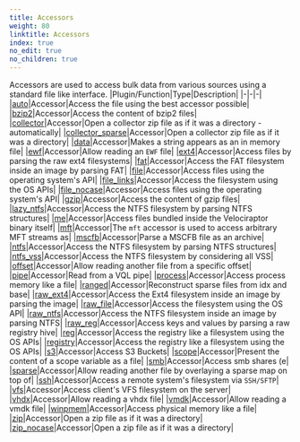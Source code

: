 ```yaml
---
title: Accessors
weight: 80
linktitle: Accessors
index: true
no_edit: true
no_children: true
---
```


Accessors are used to access bulk data from various sources using
a standard file like interface.
|Plugin/Function|<span class='vql_type'>Type</span>|Description|
|-|-|-|
|[auto](auto)|<span class='vql_type'>Accessor</span>|Access the file using the best accessor possible|
|[bzip2](bzip2)|<span class='vql_type'>Accessor</span>|Access the content of bzip2 files|
|[collector](collector)|<span class='vql_type'>Accessor</span>|Open a collector zip file as if it was a directory - automatically|
|[collector_sparse](collector_sparse)|<span class='vql_type'>Accessor</span>|Open a collector zip file as if it was a directory|
|[data](data)|<span class='vql_type'>Accessor</span>|Makes a string appears as an in memory file|
|[ewf](ewf)|<span class='vql_type'>Accessor</span>|Allow reading an `EWF` file|
|[ext4](ext4)|<span class='vql_type'>Accessor</span>|Access files by parsing the raw ext4 filesystems|
|[fat](fat)|<span class='vql_type'>Accessor</span>|Access the FAT filesystem inside an image by parsing FAT|
|[file](file)|<span class='vql_type'>Accessor</span>|Access files using the operating system's API|
|[file_links](file_links)|<span class='vql_type'>Accessor</span>|Access the filesystem using the OS APIs|
|[file_nocase](file_nocase)|<span class='vql_type'>Accessor</span>|Access files using the operating system's API|
|[gzip](gzip)|<span class='vql_type'>Accessor</span>|Access the content of gzip files|
|[lazy_ntfs](lazy_ntfs)|<span class='vql_type'>Accessor</span>|Access the NTFS filesystem by parsing NTFS structures|
|[me](me)|<span class='vql_type'>Accessor</span>|Access files bundled inside the Velociraptor binary itself|
|[mft](mft)|<span class='vql_type'>Accessor</span>|The `mft` accessor is used to access arbitrary MFT streams as|
|[mscfb](mscfb)|<span class='vql_type'>Accessor</span>|Parse a MSCFB file as an archive|
|[ntfs](ntfs)|<span class='vql_type'>Accessor</span>|Access the NTFS filesystem by parsing NTFS structures|
|[ntfs_vss](ntfs_vss)|<span class='vql_type'>Accessor</span>|Access the NTFS filesystem by considering all VSS|
|[offset](offset)|<span class='vql_type'>Accessor</span>|Allow reading another file from a specific offset|
|[pipe](pipe)|<span class='vql_type'>Accessor</span>|Read from a VQL pipe|
|[process](process)|<span class='vql_type'>Accessor</span>|Access process memory like a file|
|[ranged](ranged)|<span class='vql_type'>Accessor</span>|Reconstruct sparse files from idx and base|
|[raw_ext4](raw_ext4)|<span class='vql_type'>Accessor</span>|Access the Ext4 filesystem inside an image by parsing the image|
|[raw_file](raw_file)|<span class='vql_type'>Accessor</span>|Access the filesystem using the OS API|
|[raw_ntfs](raw_ntfs)|<span class='vql_type'>Accessor</span>|Access the NTFS filesystem inside an image by parsing NTFS|
|[raw_reg](raw_reg)|<span class='vql_type'>Accessor</span>|Access keys and values by parsing a raw registry hive|
|[reg](reg)|<span class='vql_type'>Accessor</span>|Access the registry like a filesystem using the OS APIs|
|[registry](registry)|<span class='vql_type'>Accessor</span>|Access the registry like a filesystem using the OS APIs|
|[s3](s3)|<span class='vql_type'>Accessor</span>|Access S3 Buckets|
|[scope](scope)|<span class='vql_type'>Accessor</span>|Present the content of a scope variable as a file|
|[smb](smb)|<span class='vql_type'>Accessor</span>|Access smb shares (e|
|[sparse](sparse)|<span class='vql_type'>Accessor</span>|Allow reading another file by overlaying a sparse map on top of|
|[ssh](ssh)|<span class='vql_type'>Accessor</span>|Access a remote system's filesystem via `SSH/SFTP`|
|[vfs](vfs)|<span class='vql_type'>Accessor</span>|Access client's VFS filesystem on the server|
|[vhdx](vhdx)|<span class='vql_type'>Accessor</span>|Allow reading a vhdx file|
|[vmdk](vmdk)|<span class='vql_type'>Accessor</span>|Allow reading a vmdk file|
|[winpmem](winpmem)|<span class='vql_type'>Accessor</span>|Access physical memory like a file|
|[zip](zip)|<span class='vql_type'>Accessor</span>|Open a zip file as if it was a directory|
|[zip_nocase](zip_nocase)|<span class='vql_type'>Accessor</span>|Open a zip file as if it was a directory|
